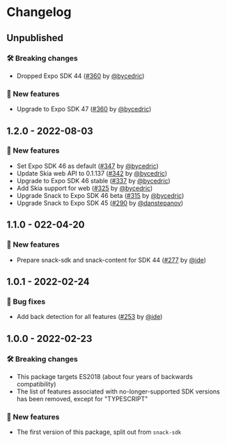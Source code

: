 # Changelog

## Unpublished

### 🛠 Breaking changes

- Dropped Expo SDK 44 ([#360](https://github.com/expo/snack/pull/360) by [@bycedric](https://github.com/byCedric))

### 🎉 New features

- Upgrade to Expo SDK 47 ([#360](https://github.com/expo/snack/pull/360) by [@bycedric](https://github.com/byCedric))

## 1.2.0 - 2022-08-03

### 🎉 New features

- Set Expo SDK 46 as default ([#347](https://github.com/expo/snack/pull/347) by [@bycedric](https://github.com/byCedric))
- Update Skia web API to 0.1.137 ([#342](https://github.com/expo/snack/pull/342) by [@bycedric](https://github.com/byCedric))
- Upgrade to Expo SDK 46 stable ([#337](https://github.com/expo/snack/pull/337) by [@bycedric](https://github.com/byCedric))
- Add Skia support for web ([#325](https://github.com/expo/snack/pull/325) by [@bycedric](https://github.com/byCedric))
- Upgrade Snack to Expo SDK 46 beta ([#315](https://github.com/expo/snack/pull/315) by [@bycedric](https://github.com/byCedric))
- Upgrade Snack to Expo SDK 45 ([#290](https://github.com/expo/snack/pull/290) by [@danstepanov](https://github.com/danstepanov))

## 1.1.0 - 022-04-20

### 🎉 New features

- Prepare snack-sdk and snack-content for SDK 44 ([#277](https://github.com/expo/snack/pull/277) by [@ide](https://github.com/ide))

## 1.0.1 - 2022-02-24

### 🐛 Bug fixes

- Add back detection for all features ([#253](https://github.com/expo/snack/pull/253) by [@ide](https://github.com/ide))

## 1.0.0 - 2022-02-23

### 🛠 Breaking changes

- This package targets ES2018 (about four years of backwards compatibility)
- The list of features associated with no-longer-supported SDK versions has been removed, except for "TYPESCRIPT"

### 🎉 New features
- The first version of this package, split out from `snack-sdk`
